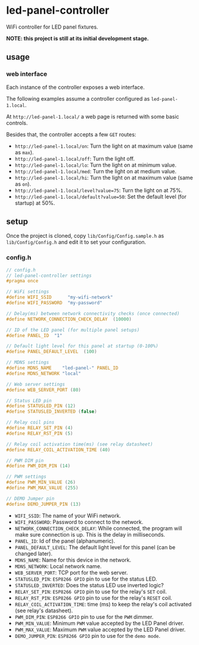 # led-panel-controller

WiFi controller for LED panel fixtures.

**NOTE: this project is still at its initial development stage.**

## usage

### web interface

Each instance of the controller exposes a web interface.

The following examples assume a controller configured as `led-panel-1.local`.

At `http://led-panel-1.local/` a web page is returned with some basic controls.

Besides that, the controller accepts a few `GET` routes:
* `http://led-panel-1.local/on`: Turn the light on at maximum value (same as `max`).
* `http://led-panel-1.local/off`: Turn the light off.
* `http://led-panel-1.local/lo`: Turn the light on at minimum value.
* `http://led-panel-1.local/med`: Turn the light on at medium value.
* `http://led-panel-1.local/hi`: Turn the light on at maximum value (same as `on`).
* `http://led-panel-1.local/level?value=75`: Turn the light on at 75%.
* `http://led-panel-1.local/default?value=50`: Set the default level (for startup) at 50%.

## setup

Once the project is cloned, copy `lib/Config/Config.sample.h` as `lib/Config/Config.h` and edit it to set your configuration.

### config.h
```c
// config.h
// led-panel-controller settings
#pragma once

// WiFi settings
#define WIFI_SSID      "my-wifi-network"
#define WIFI_PASSWORD  "my-password"

// Delay(ms) between network connectivity checks (once connected)
#define NETWORK_CONNECTION_CHECK_DELAY  (10000)

// ID of the LED panel (for multiple panel setups)
#define PANEL_ID  "1"

// Default light level for this panel at startup (0-100%)
#define PANEL_DEFAULT_LEVEL  (100)

// MDNS settings
#define MDNS_NAME    "led-panel-" PANEL_ID
#define MDNS_NETWORK "local"

// Web server settings
#define WEB_SERVER_PORT (80)

// Status LED pin
#define STATUSLED_PIN (12)
#define STATUSLED_INVERTED (false)

// Relay coil pins
#define RELAY_SET_PIN (4)
#define RELAY_RST_PIN (5)

// Relay coil activation time(ms) (see relay datasheet)
#define RELAY_COIL_ACTIVATION_TIME (40)

// PWM DIM pin
#define PWM_DIM_PIN (14)

// PWM settings
#define PWM_MIN_VALUE (26)
#define PWM_MAX_VALUE (255)

// DEMO Jumper pin
#define DEMO_JUMPER_PIN (13)
```


* `WIFI_SSID`: The name of your WiFi network.
* `WIFI_PASSWORD`: Password to connect to the network.
* `NETWORK_CONNECTION_CHECK_DELAY`: While connected, the program will make sure connection is up. This is the delay in milliseconds.
* `PANEL_ID`: Id of the panel (alphanumeric).
* `PANEL_DEFAULT_LEVEL`: The default light level for this panel (can be changed later).
* `MDNS_NAME`: Name for this device in the network.
* `MDNS_NETWORK`: Local network name.
* `WEB_SERVER_PORT`: TCP port for the web server.
* `STATUSLED_PIN`: `ESP8266 GPIO` pin to use for the status LED.
* `STATUSLED_INVERTED`: Does the status LED use inverted logic?
* `RELAY_SET_PIN`: `ESP8266 GPIO` pin to use for the relay's `SET` coil.
* `RELAY_RST_PIN`: `ESP8266 GPIO` pin to use for the relay's `RESET` coil.
* `RELAY_COIL_ACTIVATION_TIME`: time (ms) to keep the relay's coil activated (see relay's datasheet).
* `PWM_DIM_PIN`: `ESP8266 GPIO` pin to use for the `PWM` dimmer.
* `PWM_MIN_VALUE`: Minimum `PWM` value accepted by the LED Panel driver.
* `PWM_MAX_VALUE`: Maximum `PWM` value accepted by the LED Panel driver.
* `DEMO_JUMPER_PIN`: `ESP8266 GPIO` pin to use for the `demo mode`.
